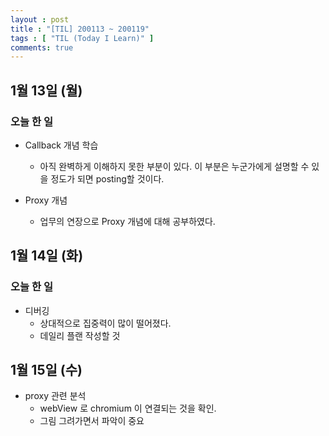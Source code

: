 ```yaml
---
layout : post
title : "[TIL] 200113 ~ 200119"
tags : [ "TIL (Today I Learn)" ]
comments: true
---
```


## 1월 13일 (월)
### 오늘 한 일
- Callback 개념 학습
  - 아직 완벽하게 이해하지 못한 부분이 있다. 이 부분은 누군가에게 설명할 수 있을 정도가 되면 posting할 것이다.

- Proxy 개념
  - 업무의 연장으로 Proxy 개념에 대해 공부하였다.

## 1월 14일 (화)
### 오늘 한 일
- 디버깅
  - 상대적으로 집중력이 많이 떨어졌다.
  - 데일리 플랜 작성할 것

## 1월 15일 (수)
- proxy 관련 분석
  - webView 로 chromium 이 연결되는 것을 확인.
  - 그림 그려가면서 파악이 중요
